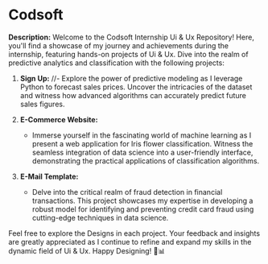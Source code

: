 # **Codsoft** 
**Description:**
Welcome to the Codsoft Internship Ui & Ux Repository! Here, you'll find a showcase of my journey and achievements during the internship, featuring hands-on projects of Ui & Ux. Dive into the realm of predictive analytics and classification with the following projects:

1. **Sign Up:**
   //- Explore the power of predictive modeling as I leverage Python to forecast sales prices. Uncover the intricacies of the dataset and witness how advanced algorithms can accurately predict future sales figures.

2. **E-Commerce Website:**
   - Immerse yourself in the fascinating world of machine learning as I present a web application for Iris flower classification. Witness the seamless integration of data science into a user-friendly interface, demonstrating the practical applications of classification algorithms.

3. **E-Mail Template:**
   - Delve into the critical realm of fraud detection in financial transactions. This project showcases my expertise in developing a robust model for identifying and preventing credit card fraud using cutting-edge techniques in data science.

Feel free to explore the Designs in each project. Your feedback and insights are greatly appreciated as I continue to refine and expand my skills in the dynamic field of Ui & Ux. Happy Designing! 🚀📊
